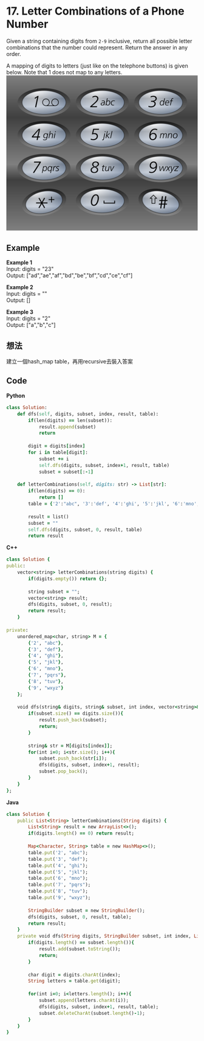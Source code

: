 # 17. Letter Combinations of a Phone Number
Given a string containing digits from `2-9` inclusive, return all possible letter combinations that the number could represent. Return the answer in any order.  

A mapping of digits to letters (just like on the telephone buttons) is given below. Note that 1 does not map to any letters.  
![Image](https://github.com/Adalyne/Leetcode/blob/f4d54094b93bdec1f9be0b27f69c4ac9f169f1cf/Backtracking/Image/1200px-telephone-keypad2svg.png)  

## Example
**Example 1**  
Input: digits = "23"  
Output: ["ad","ae","af","bd","be","bf","cd","ce","cf"]  

**Example 2**  
Input: digits = ""  
Output: []  

**Example 3**  
Input: digits = "2"  
Output: ["a","b","c"]  

## 想法
建立一個hash_map table，再用recursive去裝入答案

## Code
**Python**
```ruby
class Solution:
    def dfs(self, digits, subset, index, result, table):
        if(len(digits) == len(subset)):
            result.append(subset)
            return
        
        digit = digits[index]
        for i in table[digit]:
            subset += i
            self.dfs(digits, subset, index+1, result, table)
            subset = subset[:-1]

    def letterCombinations(self, digits: str) -> List[str]:
        if(len(digits) == 0):
            return []
        table = {'2':"abc", '3':'def', '4':'ghi', '5':'jkl', '6':'mno', '7':'pqrs', '8':'tuv', '9':'wxyz'}

        result = list()
        subset = ""
        self.dfs(digits, subset, 0, result, table)
        return result
```

**C++**
```ruby
class Solution {
public:
    vector<string> letterCombinations(string digits) {
        if(digits.empty()) return {};

        string subset = "";
        vector<string> result;
        dfs(digits, subset, 0, result);
        return result;
    }

private:
    unordered_map<char, string> M = {
        {'2', "abc"},
        {'3', "def"},
        {'4', "ghi"},
        {'5', "jkl"},
        {'6', "mno"},
        {'7', "pqrs"},
        {'8', "tuv"},
        {'9', "wxyz"}
    };

    void dfs(string& digits, string& subset, int index, vector<string>& result){
        if(subset.size() == digits.size()){
            result.push_back(subset);
            return;
        }

        string& str = M[digits[index]];
        for(int i=0; i<str.size(); i++){
            subset.push_back(str[i]);
            dfs(digits, subset, index+1, result);
            subset.pop_back();
        }
    }
};
```
**Java**
```ruby
class Solution {
    public List<String> letterCombinations(String digits) {
        List<String> result = new ArrayList<>();
        if(digits.length() == 0) return result;

        Map<Character, String> table = new HashMap<>();
        table.put('2', "abc");
        table.put('3', "def");
        table.put('4', "ghi");
        table.put('5', "jkl");
        table.put('6', "mno");
        table.put('7', "pqrs");
        table.put('8', "tuv");
        table.put('9', "wxyz");

        StringBuilder subset = new StringBuilder();
        dfs(digits, subset, 0, result, table);
        return result;
    }
    private void dfs(String digits, StringBuilder subset, int index, List<String> result, Map<Character, String> table){
        if(digits.length() == subset.length()){
            result.add(subset.toString());
            return;
        }

        char digit = digits.charAt(index);
        String letters = table.get(digit);

        for(int i=0; i<letters.length(); i++){
            subset.append(letters.charAt(i));
            dfs(digits, subset, index+1, result, table);
            subset.deleteCharAt(subset.length()-1);
        }
    }
}
```
